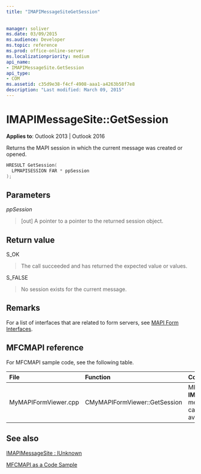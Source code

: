 ```yaml
---
title: "IMAPIMessageSiteGetSession"
 
 
manager: soliver
ms.date: 03/09/2015
ms.audience: Developer
ms.topic: reference
ms.prod: office-online-server
ms.localizationpriority: medium
api_name:
- IMAPIMessageSite.GetSession
api_type:
- COM
ms.assetid: c35d9e38-f4cf-4908-aaa1-a4263b58f7e8
description: "Last modified: March 09, 2015"
---
```


# IMAPIMessageSite::GetSession

  
  
**Applies to**: Outlook 2013 | Outlook 2016 
  
Returns the MAPI session in which the current message was created or opened.
  
```cpp
HRESULT GetSession(
  LPMAPISESSION FAR * ppSession
);
```

## Parameters

 _ppSession_
  
> [out] A pointer to a pointer to the returned session object.
    
## Return value

S_OK 
  
> The call succeeded and has returned the expected value or values.
    
S_FALSE 
  
> No session exists for the current message.
    
## Remarks

For a list of interfaces that are related to form servers, see [MAPI Form Interfaces](mapi-form-interfaces.md).
  
## MFCMAPI reference

For MFCMAPI sample code, see the following table.
  
|**File**|**Function**|**Comment**|
|:-----|:-----|:-----|
|MyMAPIFormViewer.cpp  <br/> |CMyMAPIFormViewer::GetSession  <br/> |MFCMAPI uses the **IMAPIMessageSite::GetSession** method to return the currently cached session pointer, if it is available. |
   
## See also



[IMAPIMessageSite : IUnknown](imapimessagesiteiunknown.md)


[MFCMAPI as a Code Sample](mfcmapi-as-a-code-sample.md)


